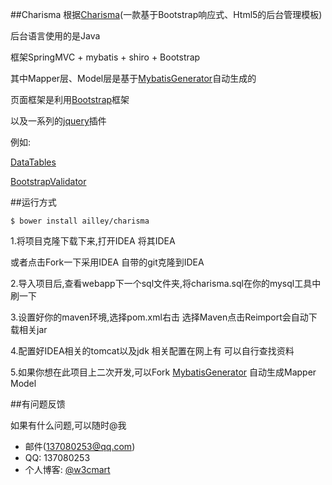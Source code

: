 ##Charisma
根据[Charisma](https://github.com/usmanhalalit/charisma)(一款基于Bootstrap响应式、Html5的后台管理模板)

后台语言使用的是Java

框架SpringMVC + mybatis + shiro + Bootstrap

其中Mapper层、Model层是基于[MybatisGenerator](https://github.com/ailley/MybatisGenerator)自动生成的

页面框架是利用[Bootstrap](https://github.com/twbs/bootstrap)框架

以及一系列的[jquery](https://github.com/jquery/jquery)插件

例如:
    
[DataTables](https://github.com/DataTables/DataTables)
    
[BootstrapValidator](http://bv.doc.javake.cn/api/)
    
##运行方式

    $ bower install ailley/charisma

1.将项目克隆下载下来,打开IDEA 将其IDEA

或者点击Fork一下采用IDEA 自带的git克隆到IDEA

2.导入项目后,查看webapp下一个sql文件夹,将charisma.sql在你的mysql工具中刷一下

3.设置好你的maven环境,选择pom.xml右击 选择Maven点击Reimport会自动下载相关jar

4.配置好IDEA相关的tomcat以及jdk 相关配置在网上有 可以自行查找资料

5.如果你想在此项目上二次开发,可以Fork [MybatisGenerator](https://github.com/ailley/MybatisGenerator) 自动生成Mapper Model

##有问题反馈

如果有什么问题,可以随时@我

* 邮件(137080253@qq.com)
* QQ: 137080253
* 个人博客: [@w3cmart](http://w3cmart.com/)

